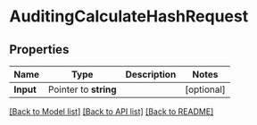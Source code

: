 # AuditingCalculateHashRequest


## Properties

Name | Type | Description | Notes
------------ | ------------- | ------------- | -------------
**Input** | Pointer to **string** |  | [optional] 





[[Back to Model list]](../README.md#documentation-for-models) [[Back to API list]](../README.md#documentation-for-api-endpoints) [[Back to README]](../README.md)


